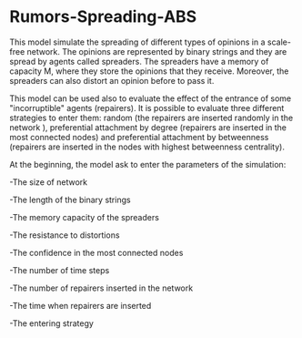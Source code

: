# Rumors-Spreading-ABS

This model simulate the spreading of different types of opinions in a scale-free network. The opinions are represented by binary strings and they are spread by agents called spreaders. The spreaders have a memory of capacity M, where they store the opinions that they receive. Moreover, the spreaders can also distort an opinion before to pass it.

This model can be used also to evaluate the effect of the entrance of some "incorruptible" agents (repairers). It is possible to evaluate three different strategies to enter them: random (the repairers are inserted randomly in the network ), preferential attachment by degree (repairers are inserted in the most connected nodes) and preferential attachment by betweenness (repairers are inserted in the nodes with highest betweenness centrality). 

At the beginning, the model ask to enter the parameters of the simulation:

-The size of network

-The length of the binary strings

-The memory capacity of the spreaders

-The resistance to distortions

-The confidence in the most connected nodes

-The number of time steps

-The number of repairers inserted in the network

-The time when repairers are inserted

-The entering strategy
